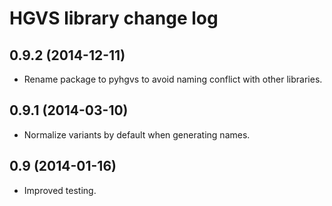 # HGVS library change log

## 0.9.2 (2014-12-11)
  - Rename package to pyhgvs to avoid naming conflict with other libraries.

## 0.9.1 (2014-03-10)
  - Normalize variants by default when generating names.

## 0.9 (2014-01-16)
  - Improved testing.
